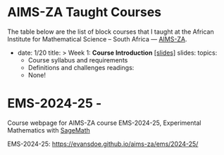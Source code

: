# AIMS-ZA Taught Courses

The table below are the list of block courses that I taught at the African Institute for Mathematical Science – South Africa — [AIMS-ZA](https://www.aims.ac.za). 

- date: 1/20
  title: >
    Week 1: <strong>Course Introduction</strong> <a href="lecture1-Introduction.pdf">[slides]</a>
  slides:
  topics:
    - Course syllabus and requirements
    - Definitions and challenges
  readings:
    - None!






# EMS-2024-25 - 

Course webpage for AIMS-ZA course EMS-2024-25, Experimental Mathematics with [SageMath](https://www.sagemath.org)

EMS-2024-25: https://evansdoe.github.io/aims-za/ems/2024-25/
